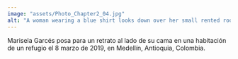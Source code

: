 ```yaml
---
image: "assets/Photo_Chapter2_04.jpg"
alt: "A woman wearing a blue shirt looks down over her small rented room"
---
```

Marisela Garcés posa para un retrato al lado de su cama en una habitación de un refugio el 8 marzo de 2019, en Medellín, Antioquia, Colombia.
